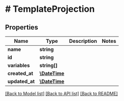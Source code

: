 # # TemplateProjection

## Properties

Name | Type | Description | Notes
------------ | ------------- | ------------- | -------------
**name** | **string** |  |
**id** | **string** |  |
**variables** | **string[]** |  |
**created_at** | [**\DateTime**](\DateTime) |  |
**updated_at** | [**\DateTime**](\DateTime) |  |

[[Back to Model list]](../../README#models) [[Back to API list]](../../README#endpoints) [[Back to README]](../../README)
